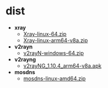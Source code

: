 # dist
- **xray**
	- [Xray-linux-64.zip](https://api.iristory.top/https://github.com/XTLS/Xray-core/releases/download/v25.6.8/Xray-linux-64.zip)
	- [Xray-linux-arm64-v8a.zip](https://api.iristory.top/https://github.com/XTLS/Xray-core/releases/download/v25.6.8/Xray-linux-arm64-v8a.zip)
- **v2rayn**
	- [v2rayN-windows-64.zip](https://api.iristory.top/https://github.com/2dust/v2rayN/releases/download/7.12.5/v2rayN-windows-64.zip)
- **v2rayng**
	- [v2rayNG_1.10.4_arm64-v8a.apk](https://api.iristory.top/https://github.com/2dust/v2rayNG/releases/download/1.10.4/v2rayNG_1.10.4_arm64-v8a.apk)
- **mosdns**
	- [mosdns-linux-amd64.zip](https://api.iristory.top/https://github.com/IrineSistiana/mosdns/releases/download/v5.3.3/mosdns-linux-amd64.zip)
